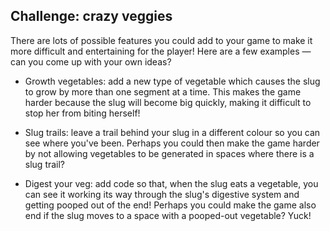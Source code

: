 ## Challenge: crazy veggies

There are lots of possible features you could add to your game to make it more difficult and entertaining for the player! Here are a few examples — can you come up with your own ideas?

+ Growth vegetables: add a new type of vegetable which causes the slug to grow by more than one segment at a time. This makes the game harder because the slug will become big quickly, making it difficult to stop her from biting herself!

+ Slug trails: leave a trail behind your slug in a different colour so you can see where you've been. Perhaps you could then make the game harder by not allowing vegetables to be generated in spaces where there is a slug trail?

+ Digest your veg: add code so that, when the slug eats a vegetable, you can see it working its way through the slug's digestive system and getting pooped out of the end! Perhaps you could make the game also end if the slug moves to a space with a pooped-out vegetable? Yuck!
